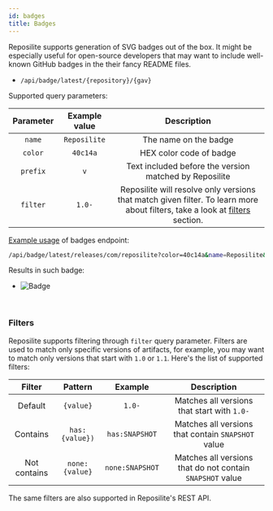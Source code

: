 ```yaml
---
id: badges
title: Badges
---
```


Reposilite supports generation of SVG badges out of the box. 
It might be especially useful for open-source developers that may want to include well-known GitHub badges in the their fancy README files.

* `/api/badge/latest/{repository}/{gav}`

Supported query parameters:

| Parameter | Example value | Description |
| :-------: | :-----------: | :---------: |
| `name` | `Reposilite` | The name on the badge |
| `color` | `40c14a` | HEX color code of badge |
| `prefix` | `v` | Text included before the version matched by Reposilite |
| `filter` | `1.0-` | Reposilite will resolve only versions that match given filter. To learn more about filters, take a look at [filters](#filters) section. |

[Example usage](https://github.com/dzikoysk/reposilite/blob/0d9237187702126cc8ec3a70b7ea6d3aecd4c263/.github/README.md?plain=1#L8) of badges endpoint:

```bash
/api/badge/latest/releases/com/reposilite?color=40c14a&name=Reposilite&prefix=v&filter=3
```

Results in such badge:

* ![Badge](https://maven.reposilite.com/api/badge/latest/releases/com/reposilite/reposilite?color=40c14a&name=Reposilite&prefix=v&filter=3)

<br/>

### Filters

Reposilite supports filtering through `filter` query parameter.
Filters are used to match only specific versions of artifacts, for example, you may want to match only versions that start with `1.0` or `1.1`. Here's the list of supported filters:

| Filter | Pattern | Example | Description |
| :----: | :-----: | :-----: | :---------: |
| Default | `{value}` | `1.0-` | Matches all versions that start with `1.0-` |
| Contains | `has:{value})` | `has:SNAPSHOT` | Matches all versions that contain `SNAPSHOT` value |
| Not contains | `none:{value}` | `none:SNAPSHOT` | Matches all versions that do not contain `SNAPSHOT` value |

The same filters are also supported in Reposilite's REST API.